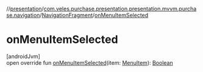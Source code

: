 //[presentation](../../../index.md)/[com.veles.purchase.presentation.presentation.mvvm.purchase.navigation](../index.md)/[NavigationFragment](index.md)/[onMenuItemSelected](on-menu-item-selected.md)

# onMenuItemSelected

[androidJvm]\
open override fun [onMenuItemSelected](on-menu-item-selected.md)(item: [MenuItem](https://developer.android.com/reference/kotlin/android/view/MenuItem.html)): [Boolean](https://kotlinlang.org/api/latest/jvm/stdlib/kotlin/-boolean/index.html)
